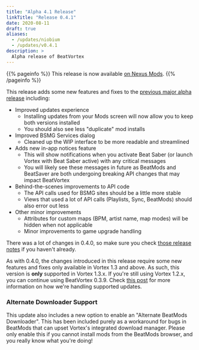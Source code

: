 ```yaml
---
title: "Alpha 4.1 Release"
linkTitle: "Release 0.4.1"
date: 2020-08-11
draft: true
aliases:
  - /updates/niobium
  - /updates/v0.4.1
description: >
  Alpha release of BeatVortex
---
```


{{% pageinfo %}}
This release is now available [on Nexus Mods](https://www.nexusmods.com/site/mods/96?tab=files).
{{% /pageinfo %}}


This release adds some new features and fixes to the [previous major alpha release](/updates/v0.4.0) including:

- Improved updates experience
  - Installing updates from your Mods screen will now allow you to keep both versions installed
  - You should also see less "duplicate" mod installs
- Improved BSMG Services dialog
  - Cleaned up the WIP interface to be more readable and streamlined
- Adds new in-app notices feature
  - This will show notifications when you activate Beat Saber (or launch Vortex with Beat Saber active) with any critical messages
  - You will likely see these messages in future as BeatMods and BeatSaver are both undergoing breaking API changes that may impact BeatVortex
- Behind-the-scenes improvements to API code
  - The API calls used for BSMG sites should be a little more stable
  - Views that used a lot of API calls (Playlists, Sync, BeatMods) should also error out less
- Other minor improvements
  - Attributes for custom maps (BPM, artist name, map modes) will be hidden when not applicable
  - Minor improvements to game upgrade handling

There was a lot of changes in 0.4.0, so make sure you check [those release notes](/updates/v0.4.0) if you haven't already.

As with 0.4.0, the changes introduced in this release require some new features and fixes only available in Vortex 1.3 and above. As such, this version is **only** supported in Vortex 1.3.x. If you're still using Vortex 1.2.x, you can continue using BeatVortex 0.3.9. Check [this post](/blog/2020/07/22/vortex-beatvortex-and-updates/) for more information on how we're handling supported updates.

### Alternate Downloader Support

This update also includes a new option to enable an "Alternate BeatMods Downloader". This has been included purely as a workaround for bugs in BeatMods that can upset Vortex's integrated download manager. Please only enable this if you cannot install mods from the BeatMods browser, and you really know what you're doing!